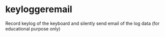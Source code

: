 # keyloggeremail
Record keylog of the keyboard and silently send email of the log data (for educational purpose only)
